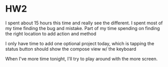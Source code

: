 HW2
===
I spent about 15 hours this time and really see the different. I spent most of my time finding the bug and mistake. Part of my time spending on finding the right location to add action and method

I only have time to add one optional project today, which is tapping the status button should show the compose view w/ the keyboard

When I've more time tonight, I'll try to play around with the more screen.
